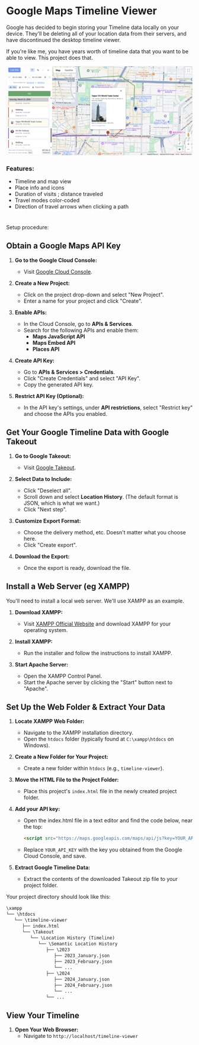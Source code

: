# Google Maps Timeline Viewer
Google has decided to begin storing your Timeline data locally on your device. They'll be deleting all of your location data from their servers, and have discontinued the desktop timeline viewer.

If you're like me, you have years worth of timeline data that you want to be able to view. This project does that.


![Alt text](/screenshot.png?raw=true "Screenshot")

### Features:
- Timeline and map view
- Place info and icons
- Duration of visits ; distance traveled
- Travel modes color-coded
- Direction of travel arrows when clicking a path

#

Setup procedure:

## Obtain a Google Maps API Key

1. **Go to the Google Cloud Console:**
    - Visit [Google Cloud Console](https://console.cloud.google.com/).

2. **Create a New Project:**
    - Click on the project drop-down and select "New Project".
    - Enter a name for your project and click "Create".

3. **Enable APIs:**
    - In the Cloud Console, go to **APIs & Services**.
    - Search for the following APIs and enable them:
        - **Maps JavaScript API**
        - **Maps Embed API**
        - **Places API**

4. **Create API Key:**
    - Go to **APIs & Services > Credentials**.
    - Click "Create Credentials" and select "API Key".
    - Copy the generated API key.

5. **Restrict API Key (Optional):**
    - In the API key's settings, under **API restrictions**, select "Restrict key" and choose the APIs you enabled.



## Get Your Google Timeline Data with Google Takeout
1. **Go to Google Takeout:**
    - Visit [Google Takeout](https://takeout.google.com/).

2. **Select Data to Include:**
    - Click "Deselect all".
    - Scroll down and select **Location History**. (The default format is JSON, which is what we want.)
    - Click "Next step".

3. **Customize Export Format:**
    - Choose the delivery method, etc. Doesn't matter what you choose here.
    - Click "Create export".

4. **Download the Export:**
    - Once the export is ready, download the file.

## Install a Web Server (eg XAMPP)
You'll need to install a local web server. We'll use XAMPP as an example.
1. **Download XAMPP:**
    - Visit [XAMPP Official Website](https://www.apachefriends.org/index.html) and download XAMPP for your operating system.

2. **Install XAMPP:**
    - Run the installer and follow the instructions to install XAMPP.

3. **Start Apache Server:**
    - Open the XAMPP Control Panel.
    - Start the Apache server by clicking the "Start" button next to "Apache".

##  Set Up the Web Folder & Extract Your Data
1. **Locate XAMPP Web Folder:**
    - Navigate to the XAMPP installation directory.
    - Open the `htdocs` folder (typically found at `C:\xampp\htdocs` on Windows).

2. **Create a New Folder for Your Project:**
    - Create a new folder within `htdocs` (e.g., `timeline-viewer`).

3. **Move the HTML File to the Project Folder:**
    - Place this project's `index.html` file in the newly created project folder.
   
4. **Add your API key:**
   - Open the index.html file in a text editor and find the code below, near the top:
     ```html
     <script src="https://maps.googleapis.com/maps/api/js?key=YOUR_API_KEY&libraries=places"></script>
     ```
   - Replace `YOUR_API_KEY` with the key you obtained from the Google Cloud Console, and save.

5. **Extract Google Timeline Data:**
    - Extract the contents of the downloaded Takeout zip file to your project folder.

Your project directory should look like this:
```
\xampp
└── \htdocs
   └── \timeline-viewer
      ├── index.html
      └── \Takeout
         └── \Location History (Timeline)
            └── \Semantic Location History
               ├── \2023
                  ├── 2023_January.json
                  ├── 2023_February.json
                  └── ...
               ├── \2024
                  ├── 2024_January.json
                  ├── 2024_February.json
                  └── ...
               └── ...
```


## View Your Timeline
1. **Open Your Web Browser:**
    - Navigate to `http://localhost/timeline-viewer`
